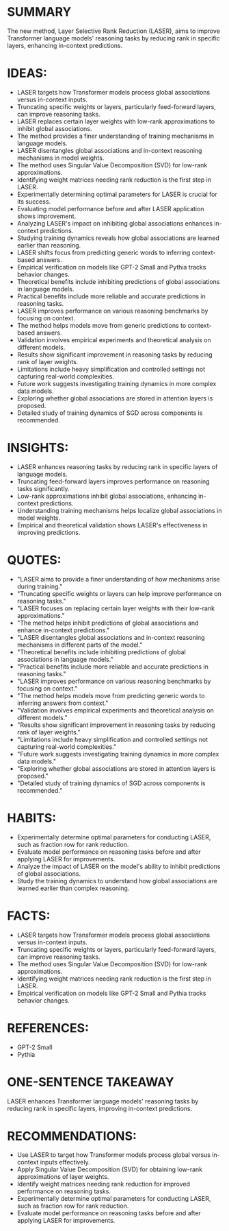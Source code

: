 # SUMMARY
The new method, Layer Selective Rank Reduction (LASER), aims to improve Transformer language models' reasoning tasks by reducing rank in specific layers, enhancing in-context predictions.

# IDEAS:
- LASER targets how Transformer models process global associations versus in-context inputs.
- Truncating specific weights or layers, particularly feed-forward layers, can improve reasoning tasks.
- LASER replaces certain layer weights with low-rank approximations to inhibit global associations.
- The method provides a finer understanding of training mechanisms in language models.
- LASER disentangles global associations and in-context reasoning mechanisms in model weights.
- The method uses Singular Value Decomposition (SVD) for low-rank approximations.
- Identifying weight matrices needing rank reduction is the first step in LASER.
- Experimentally determining optimal parameters for LASER is crucial for its success.
- Evaluating model performance before and after LASER application shows improvement.
- Analyzing LASER's impact on inhibiting global associations enhances in-context predictions.
- Studying training dynamics reveals how global associations are learned earlier than reasoning.
- LASER shifts focus from predicting generic words to inferring context-based answers.
- Empirical verification on models like GPT-2 Small and Pythia tracks behavior changes.
- Theoretical benefits include inhibiting predictions of global associations in language models.
- Practical benefits include more reliable and accurate predictions in reasoning tasks.
- LASER improves performance on various reasoning benchmarks by focusing on context.
- The method helps models move from generic predictions to context-based answers.
- Validation involves empirical experiments and theoretical analysis on different models.
- Results show significant improvement in reasoning tasks by reducing rank of layer weights.
- Limitations include heavy simplification and controlled settings not capturing real-world complexities.
- Future work suggests investigating training dynamics in more complex data models.
- Exploring whether global associations are stored in attention layers is proposed.
- Detailed study of training dynamics of SGD across components is recommended.

# INSIGHTS:
- LASER enhances reasoning tasks by reducing rank in specific layers of language models.
- Truncating feed-forward layers improves performance on reasoning tasks significantly.
- Low-rank approximations inhibit global associations, enhancing in-context predictions.
- Understanding training mechanisms helps localize global associations in model weights.
- Empirical and theoretical validation shows LASER's effectiveness in improving predictions.

# QUOTES:
- "LASER aims to provide a finer understanding of how mechanisms arise during training."
- "Truncating specific weights or layers can help improve performance on reasoning tasks."
- "LASER focuses on replacing certain layer weights with their low-rank approximations."
- "The method helps inhibit predictions of global associations and enhance in-context predictions."
- "LASER disentangles global associations and in-context reasoning mechanisms in different parts of the model."
- "Theoretical benefits include inhibiting predictions of global associations in language models."
- "Practical benefits include more reliable and accurate predictions in reasoning tasks."
- "LASER improves performance on various reasoning benchmarks by focusing on context."
- "The method helps models move from predicting generic words to inferring answers from context."
- "Validation involves empirical experiments and theoretical analysis on different models."
- "Results show significant improvement in reasoning tasks by reducing rank of layer weights."
- "Limitations include heavy simplification and controlled settings not capturing real-world complexities."
- "Future work suggests investigating training dynamics in more complex data models."
- "Exploring whether global associations are stored in attention layers is proposed."
- "Detailed study of training dynamics of SGD across components is recommended."

# HABITS:
- Experimentally determine optimal parameters for conducting LASER, such as fraction row for rank reduction.
- Evaluate model performance on reasoning tasks before and after applying LASER for improvements.
- Analyze the impact of LASER on the model's ability to inhibit predictions of global associations.
- Study the training dynamics to understand how global associations are learned earlier than complex reasoning.

# FACTS:
- LASER targets how Transformer models process global associations versus in-context inputs.
- Truncating specific weights or layers, particularly feed-forward layers, can improve reasoning tasks.
- The method uses Singular Value Decomposition (SVD) for low-rank approximations.
- Identifying weight matrices needing rank reduction is the first step in LASER.
- Empirical verification on models like GPT-2 Small and Pythia tracks behavior changes.

# REFERENCES:
- GPT-2 Small
- Pythia

# ONE-SENTENCE TAKEAWAY
LASER enhances Transformer language models' reasoning tasks by reducing rank in specific layers, improving in-context predictions.

# RECOMMENDATIONS:
- Use LASER to target how Transformer models process global versus in-context inputs effectively.
- Apply Singular Value Decomposition (SVD) for obtaining low-rank approximations of layer weights.
- Identify weight matrices needing rank reduction for improved performance on reasoning tasks.
- Experimentally determine optimal parameters for conducting LASER, such as fraction row for rank reduction.
- Evaluate model performance on reasoning tasks before and after applying LASER for improvements.